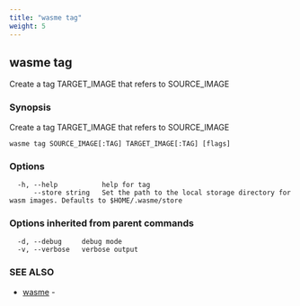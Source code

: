 ```yaml
---
title: "wasme tag"
weight: 5
---
```

## wasme tag

Create a tag TARGET_IMAGE that refers to SOURCE_IMAGE

### Synopsis

Create a tag TARGET_IMAGE that refers to SOURCE_IMAGE

```
wasme tag SOURCE_IMAGE[:TAG] TARGET_IMAGE[:TAG] [flags]
```

### Options

```
  -h, --help           help for tag
      --store string   Set the path to the local storage directory for wasm images. Defaults to $HOME/.wasme/store
```

### Options inherited from parent commands

```
  -d, --debug     debug mode
  -v, --verbose   verbose output
```

### SEE ALSO

* [wasme](../wasme)	 - 

